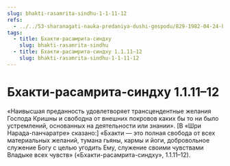 ```yaml
---
slug: bhakti-rasamrita-sindhu-1-1-11-12
refs:
  - ../../53-sharanagati-nauka-predaniya-dushi-gospodu/829-1982-04-24-b2-bhakti-i-sharanagati-daruyut-sokrovishhe-kotoroe-prevyshe-jogi-karmy-i-gyany.md
tags:
  - title: Бхакти-расамрита-синдху
    slug: bhakti-rasamrita-sindhu
  - title: Бхакти-расамрита-синдху 1.1.11–12
    slug: bhakti-rasamrita-sindhu-1-1-11-12
---
```


# Бхакти-расамрита-синдху 1.1.11–12

«Наивысшая преданность удовлетворяет трансцендентные желания Господа Кришны и свободна от внешних покровов каких бы то ни было устремлений, основанных на деятельности или знании». [В «Шри Нарада-панчаратре» сказано:] «Бхакти — это полная свобода от всех материальных желаний, тумана гьяны, кармы и йоги, добровольное служение Богу с целью угодить Ему, служение своими чувствами Владыке всех чувств» («Бхакти-расамрита-синдху», 1.1.11–12).
